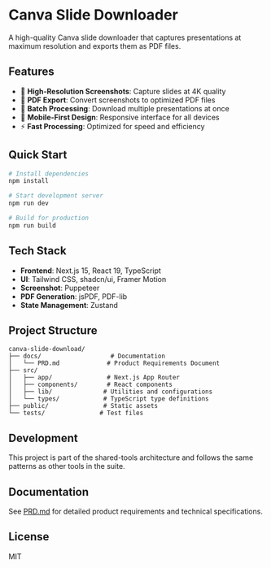 # Canva Slide Downloader

A high-quality Canva slide downloader that captures presentations at maximum resolution and exports them as PDF files.

## Features

- 🎯 **High-Resolution Screenshots**: Capture slides at 4K quality
- 📄 **PDF Export**: Convert screenshots to optimized PDF files
- 🔄 **Batch Processing**: Download multiple presentations at once
- 📱 **Mobile-First Design**: Responsive interface for all devices
- ⚡ **Fast Processing**: Optimized for speed and efficiency

## Quick Start

```bash
# Install dependencies
npm install

# Start development server
npm run dev

# Build for production
npm run build
```

## Tech Stack

- **Frontend**: Next.js 15, React 19, TypeScript
- **UI**: Tailwind CSS, shadcn/ui, Framer Motion
- **Screenshot**: Puppeteer
- **PDF Generation**: jsPDF, PDF-lib
- **State Management**: Zustand

## Project Structure

```
canva-slide-download/
├── docs/                   # Documentation
│   └── PRD.md             # Product Requirements Document
├── src/
│   ├── app/               # Next.js App Router
│   ├── components/        # React components
│   ├── lib/              # Utilities and configurations
│   └── types/            # TypeScript type definitions
├── public/               # Static assets
└── tests/               # Test files
```

## Development

This project is part of the shared-tools architecture and follows the same patterns as other tools in the suite.

## Documentation

See [PRD.md](./docs/PRD.md) for detailed product requirements and technical specifications.

## License

MIT